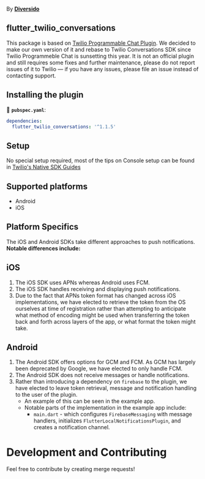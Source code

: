 By [**Diversido**](https://www.diversido.io)

## flutter_twilio_conversations
This package is based on [Twilio Programmable Chat Plugin](https://pub.dev/packages/twilio_programmable_chat). We decided to make our own version of it and rebase to Twilio Conversations SDK since Twilio Programmeble Chat is sunsetting this year. It is not an official plugin and still requires some fixes and further maintenance, please do not report issues of it to Twilio — if you have any issues, please file an issue instead of contacting support.

## Installing the plugin

📂 **`pubspec.yaml`**:

```yaml
dependencies:
  flutter_twilio_conversations: '^1.1.5'
```

## Setup
No special setup required, most of the tips on Console setup can be found in [Twilio's Native SDK Guides](https://www.twilio.com/docs/conversations)

## Supported platforms
* Android
* iOS

## Platform Specifics

The iOS and Android SDKs take different approaches to push notifications. **Notable differences include:**

## iOS
1. The iOS SDK uses APNs whereas Android uses FCM.
2. The iOS SDK handles receiving and displaying push notifications.
3. Due to the fact that APNs token format has changed across iOS implementations, we have elected to retrieve the token from the OS ourselves at time of registration rather than attempting to anticipate what method of encoding might be used when transferring the token back and forth across layers of the app, or what format the token might take.

## Android
1. The Android SDK offers options for GCM and FCM. As GCM has largely been deprecated by Google, we have elected to only handle FCM.
2. The Android SDK does not receive messages or handle notifications.
3. Rather than introducing a dependency on `firebase` to the plugin, we have elected to leave token retrieval, message and notification handling to the user of the plugin.
    - An example of this can be seen in the example app.
    - Notable parts of the implementation in the example app include:
      * `main.dart` - which configures `FirebaseMessaging` with message handlers,
       initializes `FlutterLocalNotificationsPlugin`, and creates a notification channel.

# Development and Contributing
Feel free to contribute by creating merge requests!